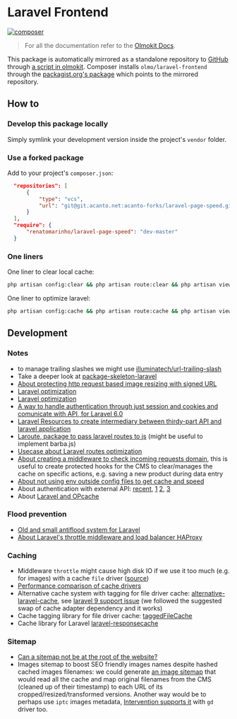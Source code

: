 # Laravel Frontend

[![composer](https://img.shields.io/packagist/v/olmo/laravel-frontend?include_prereleases&label=composer%3A%20packagist.org)](https://packagist.org/packages/olmo/laravel-frontend)

> For all the documentation refer to the [Olmokit Docs](https://olmokit.gitlab.io/olmokit/).

This package is automatically mirrored as a standalone repository to [GitHub](https://github.com/olmokit/olmo-laravel-frontend) through [a script in olmokit](../../tools//dev-publish.ts). Composer installs `olmo/laravel-frontend` through the [packagist.org's package](https://packagist.org/packages/olmo/laravel-frontend) which points to the mirrored repository.

## How to

### Develop this package locally

Simply symlink your development version inside the project's `vendor` folder.

### Use a forked package

Add to your project's `composer.json`:

```json
  "repositories": [
      {
          "type": "vcs",
          "url": "git@git.acanto.net:acanto-forks/laravel-page-speed.git"
      }
  ],
  "require": {
      "renatomarinho/laravel-page-speed": "dev-master"
  }
```

### One liners

One liner to clear local cache:

```bash
php artisan config:clear && php artisan route:clear && php artisan view:clear && php artisan cache:clear && composer dump-autoload
```

One liner to optimize laravel:

```bash
php artisan config:cache && php artisan route:cache && php artisan view:cache && composer dump-autoload
```

## Development

### Notes

- to manage trailing slashes we might use [illuminatech/url-trailing-slash](https://github.com/illuminatech/url-trailing-slash)
- Take a deeper look at [package-skeleton-laravel](https://github.com/spatie/package-skeleton-laravel)
- [About protecting http request based image resizing with signed URL](https://glide.thephpleague.com/1.0/config/security/)
- [Laravel optimization](https://www.cloudways.com/blog/laravel-performance-optimization/)
- [Laravel optimization](https://geekflare.com/laravel-optimization/)
- [A way to handle authentication through just session and cookies and comunicate with API, for Laravel 6.0](https://gist.github.com/eusonlito/8b5389db1d390c17aba123645fd99ea1)
- [Laravel Resources to create intermediary between thirdy-part API and laravel application](https://medium.com/@jeffochoa/consuming-third-pary-apis-with-laravel-resources-c13a0c7dc945)
- [Laroute, package to pass laravel routes to js](https://github.com/aaronlord/laroute) (might be useful to implement barba.js)
- [Usecase about Laravel routes optimization](https://stackoverflow.com/q/37754795)
- [About creating a middleware to check incoming requests domain](https://medium.com/@mayasavir/laravel-check-request-origin-domain-d825fc05dc1c), this is useful to create protected hooks for the CMS to clear/manages the cache on specific actions, e.g. saving a new product during data entry
- [About not using env outside config files to get cache and speed](https://andy-carter.com/blog/env-gotcha-in-laravel-when-caching-configuration)
- About authentication with external API: [recent](https://laracasts.com/discuss/channels/laravel/passport-omit-standard-user-authentication-and-use-custom-logic?page=1), [1](https://stackoverflow.com/questions/61980446/how-do-we-implement-custom-api-only-authentication-in-laravel) [2](https://laracasts.com/discuss/channels/laravel/authenticating-with-eloquent-and-without-database-how-to-handle-user-roles-and-permissions), [3](https://stackoverflow.com/questions/41947149/how-to-fix-unauthorized-access-on-post-oauth-token)
- About [Laravel and OPcache](https://deliciousbrains.com/optimizing-laravel-performance-queues-front-end-opcache/)

### Flood prevention

- [Old and small antiflood system for Laravel](https://github.com/ircop/antiflood)
- [About Laravel's throttle middleware and load balancer HAProxy](https://medium.com/swlh/laravel-rate-limiting-in-production-926c4d581886)

### Caching

- Middleware `throttle` might cause high disk IO if we use it too much (e.g. for images) with a cache `file` driver ([source](https://medium.com/cafe24-ph-blog/understanding-the-usage-of-cache-in-laravel-f6cf30f4a9b5))
- [Performance comparison of cache drivers](https://www.georgebuckingham.com/laravel-cache-driver-performance/)
- Alternative cache system with tagging for file driver cache: [alternative-laravel-cache](https://github.com/swayok/alternative-laravel-cache), see [laravel 9 support issue](https://github.com/swayok/alternative-laravel-cache/issues/34) (we followed the suggested swap of cache adapter dependency and it works)
- Cache tagging library for file driver cache: [taggedFileCache](https://github.com/unikent/taggedFileCache)
- Cache library for Laravel [laravel-responsecache](https://github.com/spatie/laravel-responsecache)

### Sitemap

- [Can a sitemap not be at the root of the website?](https://support.google.com/webmasters/thread/23099756?hl=en)
- Images sitemap to boost SEO friendly images names despite hashed cached images filenames: we could generate [an image sitemap](https://support.google.com/webmasters/answer/178636?hl=en) that would read all the cache and map original filenames from the CMS (cleaned up of their timestamp) to each URL of its cropped/resized/transformed versions. Another way would be to perhaps use `iptc` images metadata, [Intervention supports it](http://image.intervention.io/api/iptc) with `gd` driver too.
